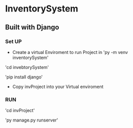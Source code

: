 # InventorySystem

## Built with Django

### Set UP

- Create a virtual Enviroment to run Project in
'py -m venv inventorySystem'

'cd invebtorySystem'

'pip install django'

- Copy invProject into your Virtual enviroment



### RUN  

'cd invProject'

'py manage.py runserver'
